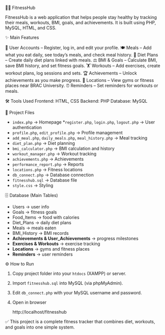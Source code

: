 
🏋️‍♀️ FitnessHub

FitnessHub is a web application that helps people stay healthy by tracking their meals, workouts, BMI, goals, and achievements.
It is built using PHP, MySQL, HTML, and CSS.

✨ Main Features

 👤 User Accounts – Register, log in, and edit your profile.
 🍽️ Meals – Add what you eat daily, see today’s meals, and check meal history.
 🥗 Diet Plans – Create daily diet plans linked with meals.
 ⚖️ BMI & Goals – Calculate BMI, save BMI history, and set fitness goals.
 🏋️ Workouts – Add exercises, create workout plans, log sessions and sets.
 🏆 Achievements – Unlock achievements as you make progress.
 📍 Locations – View gyms or fitness places near BRAC University.
 ⏰ Reminders – Set reminders for workouts or meals.

🛠️ Tools Used
 Frontend: HTML, CSS
 Backend: PHP
 Database: MySQL

📂 Project Files
* `index.php` → Homepage
 *`register.php`, `login.php`, `logout.php` → User authentication
* `profile.php`, `edit_profile.php` → Profile management
* `add_meal.php`, `daily_meals.php`, `meal_history.php` → Meal tracking
* `diet_plan.php` → Diet planning
* `bmi_calculator.php` → BMI calculation and history
* `workout_manager.php` → Workout tracking
* `achievements.php` → Achievements
* `performance_report.php` → Reports
* `locations.php` → Fitness locations
* `db_connect.php` → Database connection
* `fitnesshub.sql` → Database file
* `style.css` → Styling

🗄️ Database (Main Tables)
* Users → user info
* Goals → fitness goals
* Food_Items → food with calories
* Diet_Plans → daily diet plans
* Meals → meals eaten
* BMI_History → BMI records
* **Achievements & User\_Achievements** → progress milestones
* **Exercises & Workouts** → exercise tracking
* **Locations** → gyms and fitness places
* **Reminders** → user reminders

⚙️ How to Run
1. Copy project folder into your `htdocs` (XAMPP) or server.
2. Import `fitnesshub.sql` into MySQL (via phpMyAdmin).
3. Edit `db_connect.php` with your MySQL username and password.
4. Open in browser

   http://localhost/fitnesshub
  

✅ This project is a complete fitness tracker that combines diet, workouts, and goals into one simple system.

